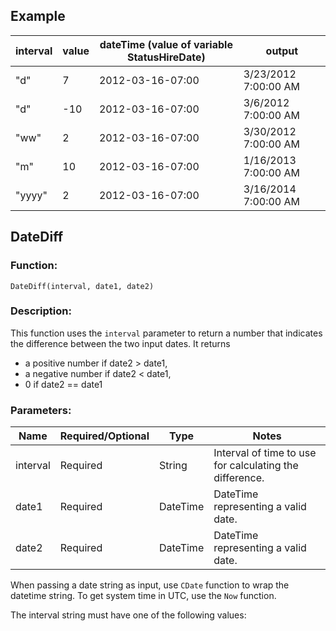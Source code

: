 ## Example

| interval | value | dateTime (value of variable StatusHireDate) | output           |
|----------|-------|---------------------------------------------|------------------|
| "d"      | 7     | 2012-03-16-07:00                           | 3/23/2012 7:00:00 AM |
| "d"      | -10   | 2012-03-16-07:00                           | 3/6/2012 7:00:00 AM  |
| "ww"     | 2     | 2012-03-16-07:00                           | 3/30/2012 7:00:00 AM |
| "m"      | 10    | 2012-03-16-07:00                           | 1/16/2013 7:00:00 AM |
| "yyyy"   | 2     | 2012-03-16-07:00                           | 3/16/2014 7:00:00 AM |

## DateDiff

### Function:
`DateDiff(interval, date1, date2)`

### Description:
This function uses the `interval` parameter to return a number that indicates the difference between the two input dates. It returns

- a positive number if date2 > date1,
- a negative number if date2 < date1,
- 0 if date2 == date1

### Parameters:

| Name     | Required/Optional | Type     | Notes                                                    |
|----------|-------------------|----------|----------------------------------------------------------|
| interval | Required          | String   | Interval of time to use for calculating the difference.  |
| date1    | Required          | DateTime | DateTime representing a valid date.                      |
| date2    | Required          | DateTime | DateTime representing a valid date.                      |

When passing a date string as input, use `CDate` function to wrap the datetime string. To get system time in UTC, use the `Now` function.

The interval string must have one of the following values:

[//]: # (The OCR text has been omitted as per instructions.)